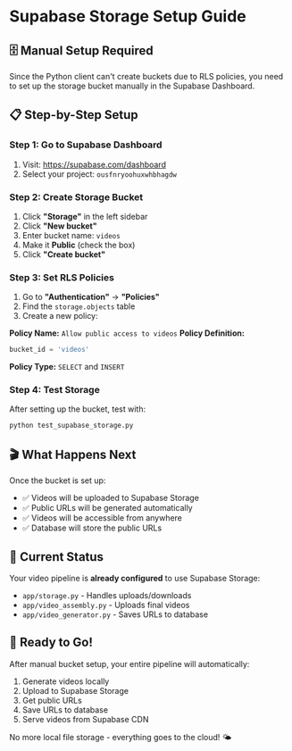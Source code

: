 # Supabase Storage Setup Guide

## 🗄️ **Manual Setup Required**

Since the Python client can't create buckets due to RLS policies, you need to set up the storage bucket manually in the Supabase Dashboard.

## 📋 **Step-by-Step Setup**

### **Step 1: Go to Supabase Dashboard**

1. Visit: https://supabase.com/dashboard
2. Select your project: `ousfnryoohuxwhbhagdw`

### **Step 2: Create Storage Bucket**

1. Click **"Storage"** in the left sidebar
2. Click **"New bucket"**
3. Enter bucket name: `videos`
4. Make it **Public** (check the box)
5. Click **"Create bucket"**

### **Step 3: Set RLS Policies**

1. Go to **"Authentication"** → **"Policies"**
2. Find the `storage.objects` table
3. Create a new policy:

**Policy Name:** `Allow public access to videos`
**Policy Definition:**

```sql
bucket_id = 'videos'
```

**Policy Type:** `SELECT` and `INSERT`

### **Step 4: Test Storage**

After setting up the bucket, test with:

```bash
python test_supabase_storage.py
```

## 🎬 **What Happens Next**

Once the bucket is set up:

- ✅ Videos will be uploaded to Supabase Storage
- ✅ Public URLs will be generated automatically
- ✅ Videos will be accessible from anywhere
- ✅ Database will store the public URLs

## 🔧 **Current Status**

Your video pipeline is **already configured** to use Supabase Storage:

- `app/storage.py` - Handles uploads/downloads
- `app/video_assembly.py` - Uploads final videos
- `app/video_generator.py` - Saves URLs to database

## 🚀 **Ready to Go!**

After manual bucket setup, your entire pipeline will automatically:

1. Generate videos locally
2. Upload to Supabase Storage
3. Get public URLs
4. Save URLs to database
5. Serve videos from Supabase CDN

No more local file storage - everything goes to the cloud! 🌤️
